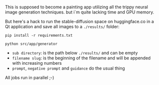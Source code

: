 This is supposed to become a painting app utilizing all the trippy neural image generation techniques.
but i`m quite lacking time and GPU memory.

But here's a hack to run the stable-diffusion space on huggingface.co in a Qt application and
save all images to a `./results/` folder:

```shell
pip install -r requirements.txt

python src/app/generator
```

- `sub directory`: is the path below `./results/` and can be empty
- `filename slug`: is the beginning of the filename and will be appended with increasing numbers
- `prompt`, `negative prompt` and `guidance` do the usual thing

All jobs run in parallel ;-)
